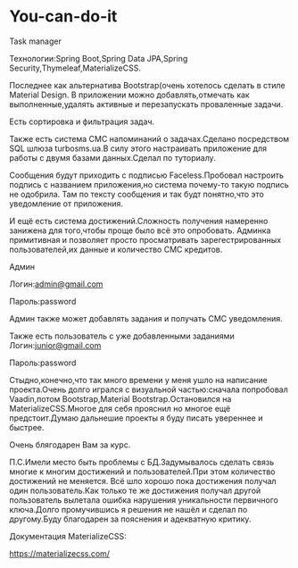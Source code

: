 # You-can-do-it
Task manager

Технологии:Spring Boot,Spring Data JPA,Spring Security,Thymeleaf,MaterializeCSS.

Последнее как альтернатива Bootstrap(очень хотелось сделать в стиле Material Design.
В приложении можно добавлять,отмечать как выполненные,удалять активные и перезапускать проваленные задачи.

Есть сортировка и фильтрация задач.

Также есть система СМС напоминаний о задачах.Сделано посредством SQL шлюза turbosms.ua.В силу этого
настраивать приложение для работы с двумя базами данных.Сделал по туториалу.

Сообщения будут приходить с подписью Faceless.Пробовал настроить подпись с названием приложения,но система почему-то такую подпись не одобрила.
Там по тексту сообщения и так будт понятно,что это уведомление от приложения.

И ещё есть система достижений.Сложность получения намеренно занижена для того,чтобы проще было всё это опробовать.
Админка примитивная и позволяет просто просматривать зарегестрированных пользователей,их данные и количество СМС кредитов.

Админ

Логин:admin@gmail.com

Пароль:password

Админ также может добавлять задания и получать СМС уведомления.

Также есть пользователь с уже добавленными заданиями
Логин:junior@gmail.com

Пароль:password

Стыдно,конечно,что так много времени у меня ушло на написание проекта.Очень долго игрался с визуальной частью:сначала попробовал
Vaadin,потом Bootstrap,Material Bootstrap.Остановился на MaterializeCSS.Многое для себя прояснил но многое ещё предстоит.Думаю дальнешие проекты
я буду писать увереннее и быстрее.

Очень блягодарен Вам за курс.

П.С.Имели место быть проблемы с БД.Задумывалось сделать связь многие к многим достижений и пользователей.При этом количество достижений не меняется.
Всё шло хорошо пока достижения получал один пользователь.Как только те же достижения получал другой пользователь вылетала ошибка нарушения уникальности 
первичного ключа.Долго промучившись я решения не нашёл и сделал по другому.Буду благодарен за пояснения и адекватную критику.

Документация MaterializeCSS:

https://materializecss.com/
